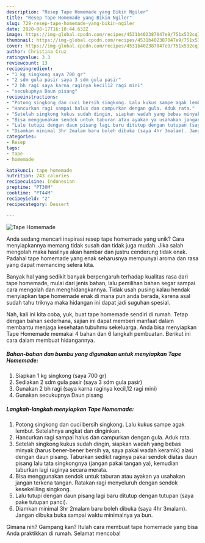 ```yaml
---
description: "Resep Tape Homemade yang Bikin Ngiler"
title: "Resep Tape Homemade yang Bikin Ngiler"
slug: 729-resep-tape-homemade-yang-bikin-ngiler
date: 2020-08-17T16:10:44.632Z
image: https://img-global.cpcdn.com/recipes/4531b402387047e9/751x532cq70/tape-homemade-foto-resep-utama.jpg
thumbnail: https://img-global.cpcdn.com/recipes/4531b402387047e9/751x532cq70/tape-homemade-foto-resep-utama.jpg
cover: https://img-global.cpcdn.com/recipes/4531b402387047e9/751x532cq70/tape-homemade-foto-resep-utama.jpg
author: Christina Cruz
ratingvalue: 3.3
reviewcount: 13
recipeingredient:
- "1 kg singkong saya 700 gr"
- "2 sdm gula pasir saya 3 sdm gula pasir"
- "2 bh ragi saya karna raginya kecil12 ragi mini"
- "secukupnya Daun pisang"
recipeinstructions:
- "Potong singkong dan cuci bersih singkong. Lalu kukus sampe agak lembut. Setelahnya angkat dan dinginkan."
- "Hancurkan ragi sampai halus dan campurkan dengan gula. Aduk rata."
- "Setelah singkong kukus sudah dingin, siapkan wadah yang bebas minyak (harus bener-bener bersih ya, saya pakai wadah keramik) alasi dengan daun pisang. Taburkan sedikit raginya pakai sendok diatas daun pisang lalu tata singkongnya (jangan pakai tangan ya), kemudian taburkan lagi raginya secara merata."
- "Bisa menggunakan sendok untuk taburan atau ayakan ya usahakan jangan terkena tangan. Ratakan ragi menyeluruh dengan sendok kesekeliling singkong."
- "Lalu tutupi dengan daun pisang lagi baru ditutup dengan tutupan (saya pake tutupan panci)."
- "Diamkan minimal 3hr 2malam baru boleh dibuka (saya 4hr 3malam). Jangan dibuka buka sampai waktu minimalnya ya bun."
categories:
- Resep
tags:
- tape
- homemade

katakunci: tape homemade 
nutrition: 243 calories
recipecuisine: Indonesian
preptime: "PT30M"
cooktime: "PT44M"
recipeyield: "2"
recipecategory: Dessert

---
```



![Tape Homemade](https://img-global.cpcdn.com/recipes/4531b402387047e9/751x532cq70/tape-homemade-foto-resep-utama.jpg)

Anda sedang mencari inspirasi resep tape homemade yang unik? Cara menyiapkannya memang tidak susah dan tidak juga mudah. Jika salah mengolah maka hasilnya akan hambar dan justru cenderung tidak enak. Padahal tape homemade yang enak seharusnya mempunyai aroma dan rasa yang dapat memancing selera kita.



Banyak hal yang sedikit banyak berpengaruh terhadap kualitas rasa dari tape homemade, mulai dari jenis bahan, lalu pemilihan bahan segar sampai cara mengolah dan menghidangkannya. Tidak usah pusing kalau hendak menyiapkan tape homemade enak di mana pun anda berada, karena asal sudah tahu triknya maka hidangan ini dapat jadi suguhan spesial.


Nah, kali ini kita coba, yuk, buat tape homemade sendiri di rumah. Tetap dengan bahan sederhana, sajian ini dapat memberi manfaat dalam membantu menjaga kesehatan tubuhmu sekeluarga. Anda bisa menyiapkan Tape Homemade memakai 4 bahan dan 6 langkah pembuatan. Berikut ini cara dalam membuat hidangannya.

<!--inarticleads1-->

##### Bahan-bahan dan bumbu yang digunakan untuk menyiapkan Tape Homemade:

1. Siapkan 1 kg singkong (saya 700 gr)
1. Sediakan 2 sdm gula pasir (saya 3 sdm gula pasir)
1. Gunakan 2 bh ragi (saya karna raginya kecil,12 ragi mini)
1. Gunakan secukupnya Daun pisang




<!--inarticleads2-->

##### Langkah-langkah menyiapkan Tape Homemade:

1. Potong singkong dan cuci bersih singkong. Lalu kukus sampe agak lembut. Setelahnya angkat dan dinginkan.
1. Hancurkan ragi sampai halus dan campurkan dengan gula. Aduk rata.
1. Setelah singkong kukus sudah dingin, siapkan wadah yang bebas minyak (harus bener-bener bersih ya, saya pakai wadah keramik) alasi dengan daun pisang. Taburkan sedikit raginya pakai sendok diatas daun pisang lalu tata singkongnya (jangan pakai tangan ya), kemudian taburkan lagi raginya secara merata.
1. Bisa menggunakan sendok untuk taburan atau ayakan ya usahakan jangan terkena tangan. Ratakan ragi menyeluruh dengan sendok kesekeliling singkong.
1. Lalu tutupi dengan daun pisang lagi baru ditutup dengan tutupan (saya pake tutupan panci).
1. Diamkan minimal 3hr 2malam baru boleh dibuka (saya 4hr 3malam). Jangan dibuka buka sampai waktu minimalnya ya bun.




Gimana nih? Gampang kan? Itulah cara membuat tape homemade yang bisa Anda praktikkan di rumah. Selamat mencoba!
